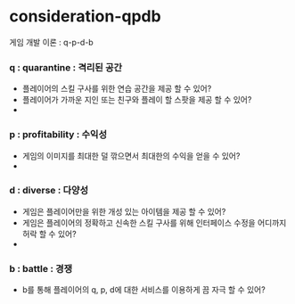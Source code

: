 # consideration-qpdb
게임 개발 이론 : q-p-d-b


### q : quarantine : 격리된 공간

- 플레이어의 스킬 구사를 위한 연습 공간을 제공 할 수 있어?
- 플레이어가 가까운 지인 또는 친구와 플레이 할 스팟을 제공 할 수 있어?
- 

### p : profitability : 수익성

- 게임의 이미지를 최대한 덜 깎으면서 최대한의 수익을 얻을 수 있어?
- 

### d : diverse : 다양성

- 게임은 플레이어만을 위한 개성 있는 아이템을 제공 할 수 있어?
- 게임은 플레이어의 정확하고 신속한 스킬 구사를 위해 인터페이스 수정을 어디까지 허락 할 수 있어?
- 

### b : battle : 경쟁

- b를 통해 플레이어의 q, p, d에 대한 서비스를 이용하게 끔 자극 할 수 있어?
